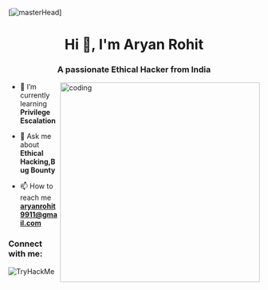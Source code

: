 [![masterHead](https://www.digitalsolutionservices.com/img/services/web%20development.gif)]
<h1 align="center">Hi 👋, I'm Aryan Rohit</h1>
<h3 align="center">A passionate Ethical Hacker from India</h3>
<img align="right" alt="coding" width ="400" src="https://cdn.dribbble.com/users/1059583/screenshots/4171367/coding-freak.gif">



- 🌱 I’m currently learning **Privilege Escalation**

- 💬 Ask me about **Ethical Hacking,Bug Bounty**

- 📫 How to reach me **aryanrohit9911@gmail.com**

<h3 align="left">Connect with me:</h3>

<img src="https://tryhackme-badges.s3.amazonaws.com/aryandevil1.png" alt="TryHackMe">

